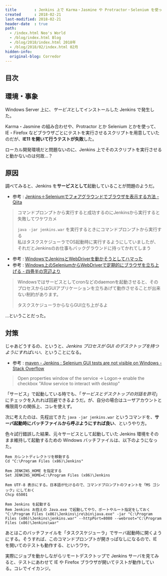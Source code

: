 ```yaml
---
title        : Jenkins 上で Karma・Jasmine や Protractor・Selenium を使ったブラウザテストが正常に動作しない問題、こうやって対応した
created      : 2018-02-21
last-modified: 2018-02-21
header-date  : true
path:
  - /index.html Neo's World
  - /blog/index.html Blog
  - /blog/2018/index.html 2018年
  - /blog/2018/02/index.html 02月
hidden-info:
  original-blog: Corredor
---
```


## 目次

## 環境・事象

Windows Server 上に、*サービス*としてインストールした Jenkins で発生した。

Karma・Jasmine の組み合わせや、Protractor とか Selenium とかを使って、IE・Firefox などブラウザごとにテストを実行させるスクリプトを用意していたのだが、**IE11 を開いて行うテストが失敗**した。

ローカル開発環境だと問題ないのに、Jenkins 上でそのスクリプトを実行させると動かないのは何故…？

## 原因

調べてみると、Jenkins を**サービスとして**起動していることが問題のようだ。

- 参考 : [Jenkins＋Seleniumでフォアグラウンドでブラウザを表示する方法 - Qiita](https://qiita.com/oh_rusty_nail/items/237a6acd2dc23aece9f0)

> コマンドプロンプトから実行すると成功するのにJenkinsから実行すると失敗してワケワカメ
> 
> `java -jar jenkins.war` を実行するときにコマンドプロンプトから実行する  
> 私はタスクスケジューラでOS起動時に実行するようにしていましたが、それだとJenkinsのお仕事もバックグラウンドに持ってかれてしまう

- 参考 : [WindowsでJenkinsとWebDriverを動かそうとしてハマった](http://daipresents.com/2014/windows-webdriver/)
- 参考 : [Windows上のSeleniumからWebDriverで定期的にブラウザを立ち上げる - 四畳半の窓辺より](http://asaby.hatenablog.com/entry/2013/01/23/000421)

> Windowsではサービスとしてcronなどのdaemonを起動させると、そのプロセスからはGUIアプリケーションを立ちあげて動作させることが出来ない制約があります。
> 
> タスクスケジューラからならGUI立ち上がるよ

…ということだった。

## 対策

じゃあどうするの、というと、*Jenkins プロセスが GUI のデスクトップを持つようにすればいい*、ということになる。

- 参考 : [maven - Jenkins : Selenium GUI tests are not visible on Windows - Stack Overflow](https://stackoverflow.com/questions/9618774/jenkins-selenium-gui-tests-are-not-visible-on-windows)

> Open properties window of the service -> Logon-> enable the checkbox "Allow service to interact with desktop"

「サービス」で起動している時でも、「*サービスとデスクトップの対話を許可*」にチェックを入れれば回避できるようだ。が、自分の場合はユーザアカウントと権限周りの関係上、コレを使えず。

次に考えたのは、先程出てきた `java -jar jenkins.war` というコマンドを、**サーバ起動時にバッチファイルから呼ぶようにすれば良い**、というやり方。

色々試行錯誤した結果、元々サービスとして起動していた Jenkins 環境をそのまま維持して起動するための Windows バッチファイルは、以下のようになった。

```batch
Rem カレントディレクトリを移動する
Cd "C:\Program Files (x86)\Jenkins"

Rem JENKINS_HOME を指定する
Set JENKINS_HOME=C:\Program Files (x86)\Jenkins

Rem UTF-8 表示にする。日本語が化けるので、コマンドプロンプトのフォントを「MS ゴシック」にしておく
Chcp 65001

Rem Jenkins を起動する
Rem Jenkins お抱えの Java.exe で起動してやり、ポートやルート指定をしておく
"C:\Program Files (x86)\Jenkins\jre\bin\java.exe" -jar "C:\Program Files (x86)\Jenkins\jenkins.war" --httpPort=8080 --webroot="C:\Program Files (x86)\Jenkins\war"
```

あとはこのバッチファイルを「タスクスケジューラ」でサーバ起動時に開くようにする。そうすれば、このコマンドプロンプトが開きっぱなしになるので、IE を開いてのテストも動作する、というワケ。

実際にジョブを動かしながらリモートデスクトップで Jenkins サーバを見てみると、テストにあわせて IE や Firefox ブラウザが開いてテストが動作している。コレでイイカンジ。
